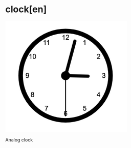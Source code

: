 # clock[en]

![Component-Analog clock][clock-analog-01] 

Analog clock


[clock-analog-01]: ../images/clock-analog-01.png
